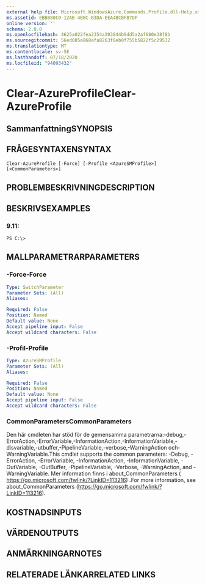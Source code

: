 ```yaml
---
external help file: Microsoft.WindowsAzure.Commands.Profile.dll-Help.xml
ms.assetid: EBB080C0-12AB-4B0C-B3DA-EEA4BCBFB7DF
online version: ''
schema: 2.0.0
ms.openlocfilehash: 4625a022fea2354a303844b9dd5a2af680e38f8b
ms.sourcegitcommit: 56ed085a868afa8263f8eb0f755b5822f5c29532
ms.translationtype: MT
ms.contentlocale: sv-SE
ms.lasthandoff: 07/18/2020
ms.locfileid: "94093432"
---
```

# <span data-ttu-id="a163c-101">Clear-AzureProfile</span><span class="sxs-lookup"><span data-stu-id="a163c-101">Clear-AzureProfile</span></span>

## <span data-ttu-id="a163c-102">Sammanfattning</span><span class="sxs-lookup"><span data-stu-id="a163c-102">SYNOPSIS</span></span>

## <span data-ttu-id="a163c-103">FRÅGESYNTAXEN</span><span class="sxs-lookup"><span data-stu-id="a163c-103">SYNTAX</span></span>

```
Clear-AzureProfile [-Force] [-Profile <AzureSMProfile>] [<CommonParameters>]
```

## <span data-ttu-id="a163c-104">PROBLEMBESKRIVNING</span><span class="sxs-lookup"><span data-stu-id="a163c-104">DESCRIPTION</span></span>

## <span data-ttu-id="a163c-105">BESKRIVS</span><span class="sxs-lookup"><span data-stu-id="a163c-105">EXAMPLES</span></span>

### <span data-ttu-id="a163c-106">9.1</span><span class="sxs-lookup"><span data-stu-id="a163c-106">1:</span></span>
```
PS C:\>
```

## <span data-ttu-id="a163c-107">MALLPARAMETRAR</span><span class="sxs-lookup"><span data-stu-id="a163c-107">PARAMETERS</span></span>

### <span data-ttu-id="a163c-108">-Force</span><span class="sxs-lookup"><span data-stu-id="a163c-108">-Force</span></span>
```yaml
Type: SwitchParameter
Parameter Sets: (All)
Aliases: 

Required: False
Position: Named
Default value: None
Accept pipeline input: False
Accept wildcard characters: False
```

### <span data-ttu-id="a163c-109">-Profil</span><span class="sxs-lookup"><span data-stu-id="a163c-109">-Profile</span></span>
```yaml
Type: AzureSMProfile
Parameter Sets: (All)
Aliases: 

Required: False
Position: Named
Default value: None
Accept pipeline input: False
Accept wildcard characters: False
```

### <span data-ttu-id="a163c-110">CommonParameters</span><span class="sxs-lookup"><span data-stu-id="a163c-110">CommonParameters</span></span>
<span data-ttu-id="a163c-111">Den här cmdleten har stöd för de gemensamma parametrarna:-debug,-ErrorAction,-ErrorVariable,-InformationAction,-InformationVariable,-disvariable,-utbuffer,-PipelineVariable,-verbose,-WarningAction och-WarningVariable.</span><span class="sxs-lookup"><span data-stu-id="a163c-111">This cmdlet supports the common parameters: -Debug, -ErrorAction, -ErrorVariable, -InformationAction, -InformationVariable, -OutVariable, -OutBuffer, -PipelineVariable, -Verbose, -WarningAction, and -WarningVariable.</span></span> <span data-ttu-id="a163c-112">Mer information finns i about_CommonParameters ( https://go.microsoft.com/fwlink/?LinkID=113216) .</span><span class="sxs-lookup"><span data-stu-id="a163c-112">For more information, see about_CommonParameters (https://go.microsoft.com/fwlink/?LinkID=113216).</span></span>

## <span data-ttu-id="a163c-113">KOSTNADS</span><span class="sxs-lookup"><span data-stu-id="a163c-113">INPUTS</span></span>

## <span data-ttu-id="a163c-114">VÄRDEN</span><span class="sxs-lookup"><span data-stu-id="a163c-114">OUTPUTS</span></span>

## <span data-ttu-id="a163c-115">ANMÄRKNINGAR</span><span class="sxs-lookup"><span data-stu-id="a163c-115">NOTES</span></span>

## <span data-ttu-id="a163c-116">RELATERADE LÄNKAR</span><span class="sxs-lookup"><span data-stu-id="a163c-116">RELATED LINKS</span></span>

